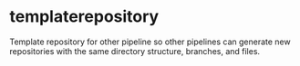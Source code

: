 # templaterepository
Template repository for other pipeline so other pipelines can generate new repositories with the same directory structure, branches, and files.
